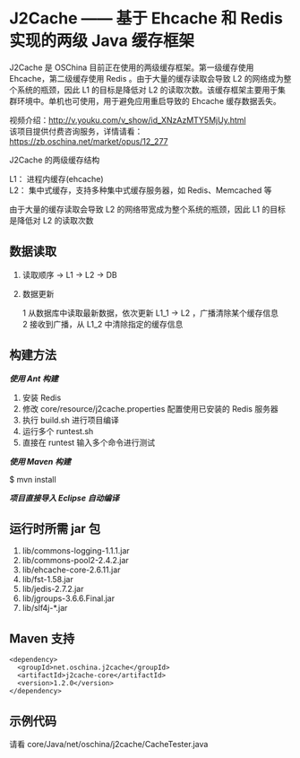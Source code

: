 J2Cache —— 基于 Ehcache 和 Redis 实现的两级 Java 缓存框架
===============

J2Cache 是 OSChina 目前正在使用的两级缓存框架。第一级缓存使用 Ehcache，第二级缓存使用 Redis 。由于大量的缓存读取会导致 L2 的网络成为整个系统的瓶颈，因此 L1 的目标是降低对 L2 的读取次数。该缓存框架主要用于集群环境中。单机也可使用，用于避免应用重启导致的 Ehcache 缓存数据丢失。

视频介绍：http://v.youku.com/v_show/id_XNzAzMTY5MjUy.html  
该项目提供付费咨询服务，详情请看：https://zb.oschina.net/market/opus/12_277

J2Cache 的两级缓存结构

L1： 进程内缓存(ehcache)   
L2： 集中式缓存，支持多种集中式缓存服务器，如 Redis、Memcached 等

由于大量的缓存读取会导致 L2 的网络带宽成为整个系统的瓶颈，因此 L1 的目标是降低对 L2 的读取次数

		 
## 数据读取

1. 读取顺序  -> L1 -> L2 -> DB

2. 数据更新

    1 从数据库中读取最新数据，依次更新 L1_1 -> L2 ，广播清除某个缓存信息  
    2 接收到广播，从 L1\_2 中清除指定的缓存信息


## 构建方法

***使用 Ant 构建***

1. 安装 Redis  
2. 修改 core/resource/j2cache.properties  配置使用已安装的 Redis 服务器
3. 执行 build.sh 进行项目编译  
4. 运行多个 runtest.sh 
5. 直接在 runtest 输入多个命令进行测试

***使用 Maven 构建***

$ mvn install

***项目直接导入 Eclipse 自动编译***

## 运行时所需 jar 包

1. lib/commons-logging-1.1.1.jar  
2. lib/commons-pool2-2.4.2.jar  
3. lib/ehcache-core-2.6.11.jar  
4. lib/fst-1.58.jar
5. lib/jedis-2.7.2.jar  
6. lib/jgroups-3.6.6.Final.jar  
7. lib/slf4j-*.jar

## Maven 支持 

```
<dependency>
  <groupId>net.oschina.j2cache</groupId>  
  <artifactId>j2cache-core</artifactId>  
  <version>1.2.0</version>  
</dependency>
```
## 示例代码

请看 core/Java/net/oschina/j2cache/CacheTester.java